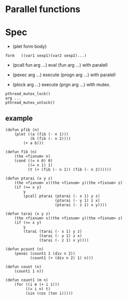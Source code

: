 # Parallel functions

# Spec

- (plet form body)  

```
form   ((var1 sexp1)(var2 sexp2)...)
```
- (pcall fun arg ...)
eval (fun arg ...) with paralell

- (pexec arg ...)
execute (progn arg ...) with paralell

- (plock arg ...)
execute (prgn arg ...) with mutex. 

```
pthread_mutex_lock()
arg ...
pthread_mutex_unlock()
```

## example

```
(defun pfib (n)
    (plet ((a (fib (- n 1)))
           (b (fib (- n 2))))
        (+ a b)))

(defun fib (n)
    (the <fixnum> n) 
    (cond ((= n 0) 0)
          ((= n 1) 1)
          (t (+ (fib (- n 1)) (fib (- n 2))))))

(defun ptarai (x y z)
    (the <fixnum> x)(the <fixnum> y)(the <fixnum> z)
    (if (<= x y)
        y
        (pcall ptarai (ptarai (- x 1) y z)
                      (ptarai (- y 1) z x)
                      (ptarai (- z 1) x y))))

(defun tarai (x y z)
    (the <fixnum> x)(the <fixnum> y)(the <fixnum> z)
    (if (<= x y)
        y
        (tarai (tarai (- x 1) y z)
               (tarai (- y 1) z x)
               (tarai (- z 1) x y))))

(defun pcount (n)
    (pexec (count1 1 (div n 2))
           (count1 (+ (div n 2) 1) n)))

(defun count (n)
    (count1 1 n))

(defun count1 (m n)
    (for ((i m (+ i 1)))
         ((= i n) t)
         (sin (cos (tan i)))))

```
